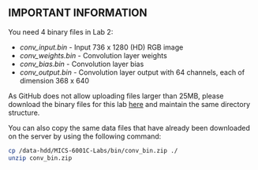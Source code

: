 ## IMPORTANT INFORMATION

You need 4 binary files in Lab 2:
- *conv_input.bin* - Input 736 x 1280 (HD) RGB image
- *conv_weights.bin* - Convolution layer weights
- *conv_bias.bin* - Convolution layer bias
- *conv_output.bin* - Convolution layer output with 64 channels, each of dimension 368 x 640

As GitHub does not allow uploading files larger than 25MB, please download the binary files for this lab [here](https://www.dropbox.com/scl/fo/a1mn72ulpqtbu56xfclhs/AAHy2aatAua-qTWC11Eu7Gg?rlkey=dyjqa3xz8jxhjidynk02cwtme&st=7wvzx6il&dl=0) and maintain the same directory structure.

You can also copy the same data files that have already been downloaded on the server by using the following command:
```bash
cp /data-hdd/MICS-6001C-Labs/bin/conv_bin.zip ./
unzip conv_bin.zip
```
